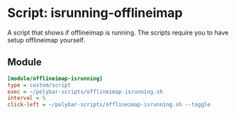 # Script: isrunning-offlineimap

A script that shows if offlineimap is running. The scripts require you to have setup offlineimap yourself.


## Module

```ini
[module/offlineimap-isrunning]
type = custom/script
exec = ~/polybar-scripts/offlineimap-isrunning.sh
interval = 5
click-left = ~/polybar-scripts/offlineimap-isrunning.sh --toggle
```
